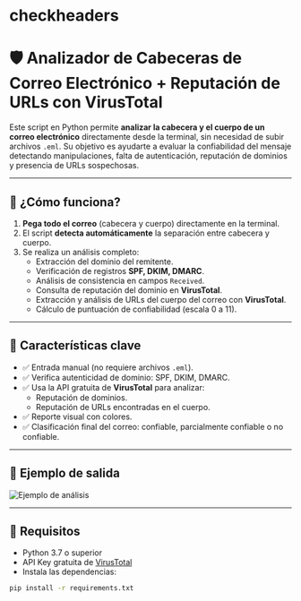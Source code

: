 # checkheaders

# 🛡️ Analizador de Cabeceras de Correo Electrónico + Reputación de URLs con VirusTotal

Este script en Python permite **analizar la cabecera y el cuerpo de un correo electrónico** directamente desde la terminal, sin necesidad de subir archivos `.eml`. Su objetivo es ayudarte a evaluar la confiabilidad del mensaje detectando manipulaciones, falta de autenticación, reputación de dominios y presencia de URLs sospechosas.

---

## 🚀 ¿Cómo funciona?

1. **Pega todo el correo** (cabecera y cuerpo) directamente en la terminal.
2. El script **detecta automáticamente** la separación entre cabecera y cuerpo.
3. Se realiza un análisis completo:
   - Extracción del dominio del remitente.
   - Verificación de registros **SPF, DKIM, DMARC**.
   - Análisis de consistencia en campos `Received`.
   - Consulta de reputación del dominio en **VirusTotal**.
   - Extracción y análisis de URLs del cuerpo del correo con **VirusTotal**.
   - Cálculo de puntuación de confiabilidad (escala 0 a 11).

---

## 📌 Características clave

- ✅ Entrada manual (no requiere archivos `.eml`).
- ✅ Verifica autenticidad de dominio: SPF, DKIM, DMARC.
- ✅ Usa la API gratuita de **VirusTotal** para analizar:
  - Reputación de dominios.
  - Reputación de URLs encontradas en el cuerpo.
- ✅ Reporte visual con colores.
- ✅ Clasificación final del correo: confiable, parcialmente confiable o no confiable.

---

## 📸 Ejemplo de salida

![Ejemplo de análisis](./ejemplo_resultado.png)

---

## 🔧 Requisitos

- Python 3.7 o superior
- API Key gratuita de [VirusTotal](https://www.virustotal.com/)
- Instala las dependencias:

```bash
pip install -r requirements.txt

